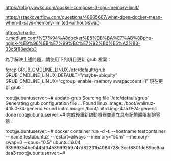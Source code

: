https://blog.yowko.com/docker-compose-3-cpu-memory-limit/

https://stackoverflow.com/questions/48685667/what-does-docker-mean-when-it-says-memory-limited-without-swap

https://charlie-c.medium.com/%E7%94%A8docker%E5%BB%BA%E7%AB%8Bphp-nginx-%E9%96%8B%E7%99%BC%E7%92%B0%E5%A2%83-33c5f88edeb3

為了解決上述問題，請使用下列項目更新 grub 檔案：

fgrep GRUB_CMDLINE_LINUX /etc/default/grub
GRUB_CMDLINE_LINUX_DEFAULT="maybe-ubiquity"
GRUB_CMDLINE_LINUX="cgroup_enable=memory swapaccount=1"
現在更新 grub：

root@ubuntuserver:~# update-grub
Sourcing file `/etc/default/grub'
Generating grub configuration file ...
Found linux image: /boot/vmlinuz-4.15.0-74-generic
Found initrd image: /boot/initrd.img-4.15.0-74-generic
done
root@ubuntuserver:~#
完成後重新啟動機器並建立具有記憶體限制的容器：

root@ubuntuserver:~# docker container run -d -ti --hostname testcontainer -- 
name testubuntu2 --restart=always --memory="50m" --memory-swap=0 --cpus="0.5" 
ubuntu:16.04
93969354be0445f3458999259747d82231b4084728c3ccf8801dc89be8aadaa3
root@ubuntuserver:~#
